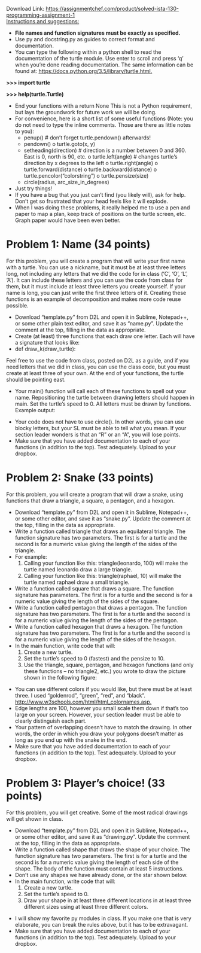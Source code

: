 Download Link: https://assignmentchef.com/product/solved-ista-130-programming-assignment-1
<br>
<u>Instructions and suggestions:</u>

<ul>

 <li><strong>File names and function signatures must be exactly as specified. </strong></li>

 <li>Use py and docstring.py as guides to correct format and documentation.</li>

 <li>You can type the following within a python shell to read the documentation of the turtle module. Use enter to scroll and press ‘q’ when you’re done reading documentation. The same information can be found at: <u><a href="https://docs.python.org/3.5/library/turtle.html">https://docs.python.org/3.5/library/turtle.html</a></u><a href="https://docs.python.org/3.5/library/turtle.html">.</a></li>

</ul>

<strong>&gt;&gt;&gt; import turtle </strong>

<strong>&gt;&gt;&gt; help(turtle.Turtle)</strong>

<ul>

 <li>End your functions with a return None This is not a Python requirement,  but lays the groundwork for future work we will be doing.</li>

 <li>For convenience, here is a short list of some useful functions (Note: you do not need to type the inline comments. Those are there as little notes to you):

  <ul>

   <li>penup() # don’t forget turtle.pendown() afterwards!</li>

   <li>pendown() o turtle.goto(x, y)</li>

   <li>setheading(direction) # direction is a number between 0 and 360. East is 0, north is 90, etc. o turtle.left(angle) # changes turtle’s direction by x degrees to the left o turtle.right(angle) o turtle.forward(distance) o turtle.backward(distance) o turtle.pencolor(“colorstring”) o turtle.pensize(size)</li>

   <li>circle(radius, arc_size_in_degrees)</li>

  </ul></li>

 <li>Just try things!</li>

 <li>If you have a bug that you just can’t find (you likely will), ask for help. Don’t get so frustrated that your head feels like it will explode.</li>

 <li>When I was doing these problems, it really helped me to use a pen and paper to map a plan, keep track of positions on the turtle screen, etc. Graph paper would have been even better.</li>

</ul>







<h1>Problem 1: Name (34 points)</h1>




For this problem, you will create a program that will write your first name with a turtle.  You can use a nickname, but it must be at least three letters long, not including any letters that we did the code for in class (‘C’, ‘O’, ‘L’, ‘A’).  It can include these letters and you can use the code from class for them, but it must include at least three letters you create yourself.  If your name is long, you can just write the first three letters of it.  Creating these functions is an example of decomposition and makes more code reuse possible.

<ul>

 <li>Download “template.py” from D2L and open it in Sublime, Notepad++, or some other plain text editor, and save it as “name.py”. Update the comment at the top, filling in the data as appropriate.</li>

 <li>Create (at least) three functions that each draw one letter. Each will have a signature that looks like:</li>

 <li>def draw_k(draw_turtle):</li>

</ul>

Feel free to use the code from class, posted on D2L as a guide, and if you need letters that we did in class, you can use the class code, but you must create at least three of your own.  At the end of your functions, the turtle should be pointing east.

<ul>

 <li>Your main() function will call each of these functions to spell out your name. Repositioning the turtle between drawing letters should happen in main.  Set the turtle’s speed to 0.  All letters must be drawn by functions.  Example output:</li>

</ul>













<ul>

 <li>Your code does not have to use circle(). In other words, you can use blocky letters, but your SL must be able to tell what you mean.  If your section leader wonders is that an “R” or an “A”, you will lose points.</li>

 <li>Make sure that you have added documentation to each of your functions (in addition to the top). Test adequately.  Upload to your dropbox.</li>

</ul>







<h1>Problem 2: Snake (33 points)</h1>




For this problem, you will create a program that will draw a snake, using functions that draw a triangle, a square, a pentagon, and a hexagon.

<ul>

 <li>Download “template.py” from D2L and open it in Sublime, Notepad++, or some other editor, and save it as “snake.py”. Update the comment at the top, filling in the data as appropriate.</li>

 <li>Write a function called triangle that draws an equilateral triangle. The function signature has two parameters.  The first is for a turtle and the second is for a numeric value giving the length of the sides of the triangle.</li>

 <li>For example:

  <ol>

   <li>Calling your function like this: triangle(leonardo, 100) will make the turtle named leonardo draw a large triangle.</li>

   <li>Calling your function like this: triangle(raphael, 10) will make the turtle named raphael draw a small triangle.</li>

  </ol></li>

 <li>Write a function called square that draws a square. The function signature has parameters.  The first is for a turtle and the second is for a numeric value giving the length of the sides of the square.</li>

 <li>Write a function called pentagon that draws a pentagon. The function signature has two parameters.  The first is for a turtle and the second is for a numeric value giving the length of the sides of the pentagon.</li>

 <li>Write a function called hexagon that draws a hexagon. The function signature has two parameters.  The first is for a turtle and the second is for a numeric value giving the length of the sides of the hexagon.</li>

 <li>In the main function, write code that will:

  <ol>

   <li>Create a new turtle.</li>

   <li>Set the turtle’s speed to 0 (fastest) and the pensize to 10.</li>

   <li>Use the triangle, square, pentagon, and hexagon functions (and only these functions – no triangle2, etc.) you wrote to draw the picture shown in the following figure:</li>

  </ol></li>

</ul>













<ul>

 <li>You can use different colors if you would like, but there must be at least three. I used “goldenrod”, “green”, “red”, and “black”.  <u><a href="https://www.w3schools.com/html/html_colornames.asp">http://www.w3schools.com/html/html_colornames.asp</a></u><a href="https://www.w3schools.com/html/html_colornames.asp">.</a></li>

 <li>Edge lengths are 100, however you small scale them down if that’s too large on your screen. However, your section leader must be able to clearly distinguish each part.</li>

 <li>Your pattern of overlapping doesn’t have to match the drawing. In other words, the order in which you draw your polygons doesn’t matter as long as you end up with the snake in the end.</li>

 <li>Make sure that you have added documentation to each of your functions (in addition to the top). Test adequately.  Upload to your dropbox.</li>

</ul>







<h1>Problem 3: Player’s choice!  (33 points)</h1>




For this problem, you will get creative.  Some of the most radical drawings will get shown in class.

<ul>

 <li>Download “template.py” from D2L and open it in Sublime, Notepad++, or some other editor, and save it as “drawing.py”. Update the comment at the top, filling in the data as appropriate.</li>

 <li>Write a function called shape that draws the shape of your choice. The function signature has two parameters.  The first is for a turtle and the second is for a numeric value giving the length of each side of the shape.  The body of the function must contain at least 5 instructions.</li>

 <li>Don’t use any shapes we have already done, or the star shown below.</li>

 <li>In the main function, write code that will:

  <ol>

   <li>Create a new turtle.</li>

   <li>Set the turtle’s speed to 0.</li>

   <li>Draw your shape in at least three different locations in at least three different sizes using at least three different colors.</li>

  </ol></li>

</ul>













<ul>

 <li>I will show my favorite py modules in class. If you make one that is very elaborate, you can break the rules above, but it has to be extravagant.</li>

 <li>Make sure that you have added documentation to each of your functions (in addition to the top). Test adequately.  Upload to your dropbox.</li>

</ul>